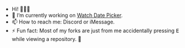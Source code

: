 <!--
Check out my libraries:

* https://github.com/freyaalminde/calendar-ui
* https://github.com/freyaalminde/filter-ui
* https://github.com/freyaalminde/ide-icons
* https://github.com/freyaalminde/ide-navigation
* https://github.com/freyaalminde/ide-text-completion
* https://github.com/freyaalminde/perl-core
* https://github.com/freyaalminde/prettier-formatting
* https://github.com/freyaalminde/screenshotting
* https://github.com/freyaalminde/sql-formatting
* **https://github.com/freyaalminde/watch-date-picker**
* https://github.com/database-utility/cassandra-kit
* https://github.com/database-utility/tds-kit

And my apps:

<img src="https://github.com/freyaalminde/countdowns/raw/main/Shared/Assets.xcassets/AppIcon.appiconset/icon_40pt@2x.png?raw=true" alt="" width="40" valign="bottom" style="border-radius: 50%;"> <img src="https://github.com/freyaalminde/hydration/raw/main/Shared/Assets.xcassets/icon_40pt.imageset/icon_40pt@2x.png?raw=true" alt="" width="40" valign="bottom" style="border-radius: 50%;"> <img src="https://github.com/freyaalminde/volume-remote/raw/main/Shared/Assets.xcassets/AppIcon.appiconset/icon_40pt@2x.png?raw=true" alt="" width="40" valign="bottom" style="border-radius: 6px;">

* https://github.com/database-utility/database-utility
* https://github.com/freyaalminde/countdowns
* https://github.com/freyaalminde/hydration
* https://github.com/freyaalminde/volume-remote

(Coming to App Store ✨ soon ✨)
-->

- Hi! 🙋🏻‍♀️
- 🔭 I’m currently working on [Watch Date Picker](https://github.com/freyaalminde/watch-date-picker)<!-- and [Database Utility](https://github.com/database-utility/database-utility)-->.
- 📫 How to reach me: Discord or iMessage.
- ⚡ Fun fact: Most of my forks are just from me accidentally pressing <kbd>E</kbd> while viewing a repository. 🫠

<!--
- 🌱 I’m currently learning the arcane arts of AppKit.
- 💬 Ask me about `NSCell`.
- 👯 I’m looking to collaborate on a better tomorrow for all Apple platform IDE apps.
- 🤔 I’m looking for help with TextKit and view-based `NSTableView`s.
-->
